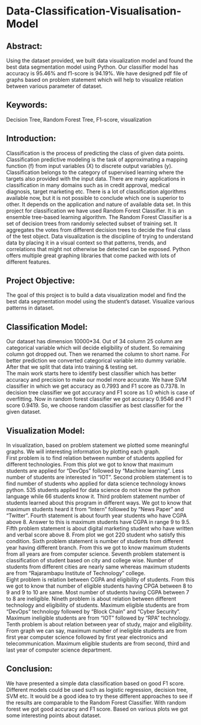 # Data-Classification-Visualisation-Model
## Abstract:  
Using the dataset provided, we built data visualization model and found the best data segmentation model using Python. Our classifier model has accuracy is 95.46% and f1-score is 94.19%. We have designed pdf file of graphs based on problem statement which will help to visualize relation between various parameter of dataset. 

## Keywords: 
Decision Tree, Random Forest Tree, F1-score, visualization 

## Introduction:  
Classification is the process of predicting the class of given data points. Classification predictive modeling is the task of approximating a mapping function (f) from input variables (X) to discrete output variables (y). Classification belongs to the category of supervised learning where the targets also provided with the input data. There are many applications in classification in many domains such as in credit approval, medical diagnosis, target marketing etc. There is a lot of classification algorithms available now, but it is not possible to conclude which one is superior to other. It depends on the application and nature of available data set. In this project for classification we have used Random Forest Classifier. It is an ensemble tree-based learning algorithm. The Random Forest Classifier is a set of decision trees from randomly selected subset of training set. It aggregates the votes from different decision trees to decide the final class of the test object. Data visualization is the discipline of trying to understand data by placing it in a visual context so that patterns, trends, and correlations that might not otherwise be detected can be exposed. Python offers multiple great graphing libraries that come packed with lots of different features. 
 
## Project Objective:  
The goal of this project is to build a data visualization model and find the best data segmentation model using the student’s dataset. Visualize various patterns in dataset. 
 
## Classification Model:  
   Our dataset has dimension 10000*34. Out of 34 column 25 column are categorical variable which will decide eligibility of student. So remaining column got dropped out. Then we renamed the column to short name. For better prediction we converted categorical variable into dummy variable. After that we split that data into training & testing set.  
   The main work starts here to identify best classifier which has better accuracy and precision to make our model more accurate. We have SVM classifier in which we get accuracy as 0.7993 and F1 score as 0.7378. In decision tree classifier we got accuracy and F1 score as 1.0 which is case of overfitting. Now in random forest classifier we got accuracy 0.9546 and F1 score 0.9419. So, we choose random classifier as best classifier for the given dataset.   

## Visualization Model:  
   In visualization, based on problem statement we plotted some meaningful graphs. We will interesting information by plotting each graph.  
   First problem is to find relation between number of students applied for different technologies. From this plot we got to know that maximum students are applied for “DevOps” followed by “Machine learning”. Less number of students are interested in “IOT”. 
   Second problem statement is to find number of students who applied for data science technology knows python. 535 students applied for data science do not know the python language while 66 students know it. 
   Third problem statement number of students learned about this program in different ways. We got to know that maximum students heard it from “Intern” followed by “News Paper” and “Twitter”. 
   Fourth statement is about fourth year students who have CGPA above 8. Answer to this is maximum students have CGPA in range 9 to 9.5. 
   Fifth problem statement is about digital marketing student who have written and verbal score above 8. From plot we got 220 student who satisfy this condition. 
   Sixth problem statement is number of students from different year having different branch. From this we got to know maximum students from all years are from computer science. 
   Seventh problem statement is classification of student based on city and college wise. Number of students from different cities are nearly same whereas maximum students are from “Rajarambapu Institute of Technology” college.  
   Eight problem is relation between CGPA and eligibility of students. From this we got to know that number of eligible students having CPGA between 8 to 9 and 9 to 10 are same. Most number of students having CGPA between 7 to 8 are ineligible. 
   Nineth problem is about relation between different technology and eligibility of students. Maximum eligible students are from “DevOps” technology followed by “Block Chain” and “Cyber Security”. Maximum ineligible students are from “IOT” followed by “RPA” technology. 
   Tenth problem is about relation between year of study, major and eligibility. From graph we can say, maximum number of ineligible students are from first year computer science followed by first year electronics and telecommunication. Maximum eligible students are from second, third and last year of computer science department.  
 
## Conclusion:  
   We have presented a simple data classification based on good F1 score. Different models could be used such as logistic regression, decision tree, SVM etc. It would be a good idea to try these different approaches to see if the results are comparable to the Random Forest Classifier. With random forest we got good accuracy and F1 score. Based on various plots we got some interesting points about dataset. 

